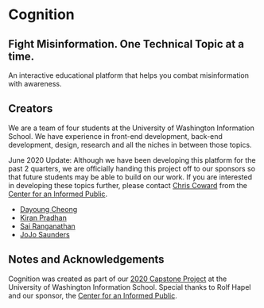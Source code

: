 # Cognition
## Fight Misinformation. One Technical Topic at a time.
An interactive educational platform that helps you combat misinformation with awareness.

## Creators
We are a team of four students at the University of Washington Information School. We have experience in front-end development, back-end development, design, research and all the  niches in between those topics.

June 2020 Update: Although we have been developing this platform for the past 2 quarters, we are officially handing this project off to our sponsors so that future students may be able to build on our work. If you are interested in  developing these topics further, please contact [Chris Coward](mailto:ccoward@uw.edu) from the [Center for an Informed Public](https://www.cip.uw.edu/).

- [Dayoung Cheong](mailto:cheongdayoung@gmail.com)
- [Kiran Pradhan](mailto:pradhan.kiran786@gmail.com)
- [Sai Ranganathan](mailto:sr52@uw.edu)
- [JoJo Saunders](mailto:jojosaunders99@gmail.com)


## Notes and Acknowledgements
Cognition was created as part of our [2020 Capstone Project](https://ischool.uw.edu/capstone) at the University of Washington Information School. Special thanks to Rolf Hapel and our sponsor, the [Center for an Informed Public](https://www.cip.uw.edu/).
